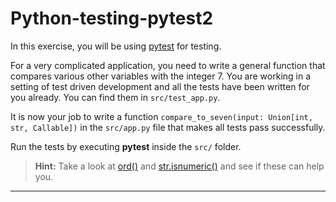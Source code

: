 # Python-testing-pytest2

In this exercise, you will be using [pytest](https://pytest.org) for testing.

For a very complicated application, you need to write a general function that
compares various other variables with the integer 7.
You are working in a setting of test driven development and all the tests have been
written for you already. You can find them in `src/test_app.py`.

It is now your job to write a function `compare_to_seven(input: Union[int, str, Callable])`
in the `src/app.py` file that makes all tests pass successfully.

Run the tests by executing **pytest** inside the `src/` folder.


> **Hint:** Take a look at [ord()](https://docs.python.org/3/library/functions.html#ord)
and [str.isnumeric()](https://docs.python.org/3/library/stdtypes.html#str.isnumeric) and
see if these can help you.
---
